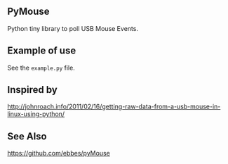 PyMouse
-------

Python tiny library to poll USB Mouse Events.

Example of use
--------------

See the `example.py` file.

Inspired by
-----------

http://johnroach.info/2011/02/16/getting-raw-data-from-a-usb-mouse-in-linux-using-python/

See Also
--------

https://github.com/ebbes/pyMouse
